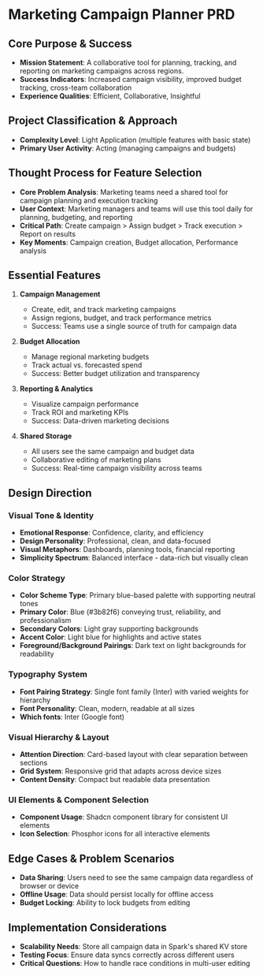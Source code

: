# Marketing Campaign Planner PRD

## Core Purpose & Success
- **Mission Statement**: A collaborative tool for planning, tracking, and reporting on marketing campaigns across regions.
- **Success Indicators**: Increased campaign visibility, improved budget tracking, cross-team collaboration
- **Experience Qualities**: Efficient, Collaborative, Insightful

## Project Classification & Approach
- **Complexity Level**: Light Application (multiple features with basic state)
- **Primary User Activity**: Acting (managing campaigns and budgets)

## Thought Process for Feature Selection
- **Core Problem Analysis**: Marketing teams need a shared tool for campaign planning and execution tracking
- **User Context**: Marketing managers and teams will use this tool daily for planning, budgeting, and reporting
- **Critical Path**: Create campaign > Assign budget > Track execution > Report on results
- **Key Moments**: Campaign creation, Budget allocation, Performance analysis

## Essential Features
1. **Campaign Management**
   - Create, edit, and track marketing campaigns
   - Assign regions, budget, and track performance metrics
   - Success: Teams use a single source of truth for campaign data

2. **Budget Allocation**
   - Manage regional marketing budgets
   - Track actual vs. forecasted spend
   - Success: Better budget utilization and transparency

3. **Reporting & Analytics**
   - Visualize campaign performance
   - Track ROI and marketing KPIs
   - Success: Data-driven marketing decisions

4. **Shared Storage**
   - All users see the same campaign and budget data
   - Collaborative editing of marketing plans
   - Success: Real-time campaign visibility across teams

## Design Direction

### Visual Tone & Identity
- **Emotional Response**: Confidence, clarity, and efficiency
- **Design Personality**: Professional, clean, and data-focused
- **Visual Metaphors**: Dashboards, planning tools, financial reporting
- **Simplicity Spectrum**: Balanced interface - data-rich but visually clean

### Color Strategy
- **Color Scheme Type**: Primary blue-based palette with supporting neutral tones
- **Primary Color**: Blue (#3b82f6) conveying trust, reliability, and professionalism
- **Secondary Colors**: Light gray supporting backgrounds
- **Accent Color**: Light blue for highlights and active states
- **Foreground/Background Pairings**: Dark text on light backgrounds for readability

### Typography System
- **Font Pairing Strategy**: Single font family (Inter) with varied weights for hierarchy
- **Font Personality**: Clean, modern, readable at all sizes
- **Which fonts**: Inter (Google font)

### Visual Hierarchy & Layout
- **Attention Direction**: Card-based layout with clear separation between sections
- **Grid System**: Responsive grid that adapts across device sizes
- **Content Density**: Compact but readable data presentation

### UI Elements & Component Selection
- **Component Usage**: Shadcn component library for consistent UI elements
- **Icon Selection**: Phosphor icons for all interactive elements

## Edge Cases & Problem Scenarios
- **Data Sharing**: Users need to see the same campaign data regardless of browser or device
- **Offline Usage**: Data should persist locally for offline access
- **Budget Locking**: Ability to lock budgets from editing

## Implementation Considerations
- **Scalability Needs**: Store all campaign data in Spark's shared KV store
- **Testing Focus**: Ensure data syncs correctly across different users
- **Critical Questions**: How to handle race conditions in multi-user editing